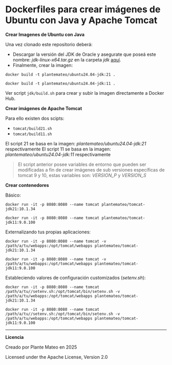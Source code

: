 # Dockerfiles para crear imágenes de Ubuntu con Java y Apache Tomcat

**Crear Imagenes de Ubuntu con Java**

Una vez clonado este repositorio deberá:
- Descargar la versión del JDK de Oracle y asegurate que poseá este nombre: *jdk-linux-x64.tar.gz* en la carpeta *jdk* [aquí](https://www.oracle.com/java/technologies/javase/jdk21-archive-downloads.html).
- Finalmente, crear la imagen:

```
docker build -t plantemateo/ubuntu24.04-jdk:21 .
```
```
docker build -t plantemateo/ubuntu24.04-jdk:11 .
```

Ver script ```jdk/build.sh``` para crear y subir la imagen directamente a Docker Hub.

**Crear imágenes de Apache Tomcat**

Para ello existen dos scipts:
- ```tomcat/build21.sh```
- ```tomcat/build11.sh```

El script 21 se basa en la imagen: *plantemateo/ubuntu24.04-jdk:21* respectivamente
El script 11 se basa en la imagen: *plantemateo/ubuntu24.04-jdk:11* respectivamente

> El script anterior posee variables de entorno que pueden ser modificadas a fin de crear imágenes de sub versiones específicas de tomcat 9 y 10, estas variables son: *VERSION_P* y *VERSION_S*

**Crear contenedores**

Básico:
```
docker run -it -p 8080:8080 --name tomcat plantemateo/tomcat-jdk21:10.1.34
```
```
docker run -it -p 8080:8080 --name tomcat plantemateo/tomcat-jdk11:9.0.100
```

Externalizando tus propias aplicaciones:
```
docker run -it -p 8080:8080 --name tomcat -v /path/a/tu/webapps:/opt/tomcat/webapps plantemateo/tomcat-jdk21:10.1.34
```
```
docker run -it -p 8080:8080 --name tomcat -v /path/a/tu/webapps:/opt/tomcat/webapps plantemateo/tomcat-jdk11:9.0.100
```

Estableciendo valores de configuración customizados (*setenv.sh*):
```
docker run -it -p 8080:8080 --name tomcat /path/a/tu//setenv.sh:/opt/tomcat/bin/setenv.sh -v /path/a/tu/webapps:/opt/tomcat/webapps plantemateo/tomcat-jdk21:10.1.34
```
```
docker run -it -p 8080:8080 --name tomcat /path/a/tu//setenv.sh:/opt/tomcat/bin/setenv.sh -v /path/a/tu/webapps:/opt/tomcat/webapps plantemateo/tomcat-jdk11:9.0.100
```
---

**Licencia**

Creado por Plante Mateo en 2025

Licensed under the Apache License, Version 2.0

